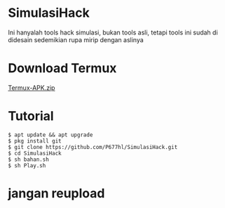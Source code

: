 # SimulasiHack


Ini hanyalah tools hack simulasi, bukan tools asli, tetapi tools ini sudah di didesain sedemikian rupa mirip dengan aslinya

# Download Termux


[Termux-APK.zip](https://github.com/P677hl/SimulasiHack/files/6674835/Termux-APK.zip)


# Tutorial


```
$ apt update && apt upgrade
$ pkg install git
$ git clone https://github.com/P677hl/SimulasiHack.git
$ cd SimulasiHack
$ sh bahan.sh
$ sh Play.sh
```

# jangan reupload
